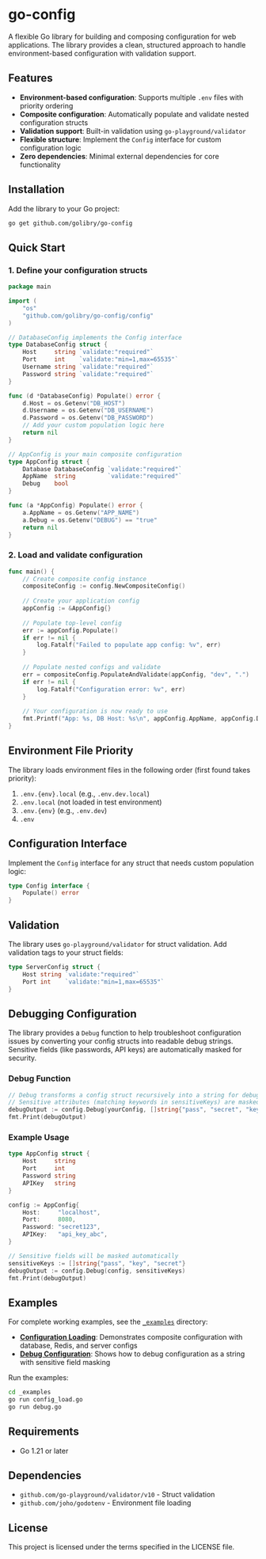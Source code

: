 # go-config

A flexible Go library for building and composing configuration for web applications. The library provides a clean, structured approach to handle environment-based configuration with validation support.

## Features

- **Environment-based configuration**: Supports multiple `.env` files with priority ordering
- **Composite configuration**: Automatically populate and validate nested configuration structs
- **Validation support**: Built-in validation using `go-playground/validator`
- **Flexible structure**: Implement the `Config` interface for custom configuration logic
- **Zero dependencies**: Minimal external dependencies for core functionality

## Installation

Add the library to your Go project:

```bash
go get github.com/golibry/go-config
```

## Quick Start

### 1. Define your configuration structs

```go
package main

import (
    "os"
    "github.com/golibry/go-config/config"
)

// DatabaseConfig implements the Config interface
type DatabaseConfig struct {
    Host     string `validate:"required"`
    Port     int    `validate:"min=1,max=65535"`
    Username string `validate:"required"`
    Password string `validate:"required"`
}

func (d *DatabaseConfig) Populate() error {
    d.Host = os.Getenv("DB_HOST")
    d.Username = os.Getenv("DB_USERNAME")
    d.Password = os.Getenv("DB_PASSWORD")
    // Add your custom population logic here
    return nil
}

// AppConfig is your main composite configuration
type AppConfig struct {
    Database DatabaseConfig `validate:"required"`
    AppName  string         `validate:"required"`
    Debug    bool
}

func (a *AppConfig) Populate() error {
    a.AppName = os.Getenv("APP_NAME")
    a.Debug = os.Getenv("DEBUG") == "true"
    return nil
}
```

### 2. Load and validate configuration

```go
func main() {
    // Create composite config instance
    compositeConfig := config.NewCompositeConfig()
    
    // Create your application config
    appConfig := &AppConfig{}
    
    // Populate top-level config
    err := appConfig.Populate()
    if err != nil {
        log.Fatalf("Failed to populate app config: %v", err)
    }
    
    // Populate nested configs and validate
    err = compositeConfig.PopulateAndValidate(appConfig, "dev", ".")
    if err != nil {
        log.Fatalf("Configuration error: %v", err)
    }
    
    // Your configuration is now ready to use
    fmt.Printf("App: %s, DB Host: %s\n", appConfig.AppName, appConfig.Database.Host)
}
```

## Environment File Priority

The library loads environment files in the following order (first found takes priority):

1. `.env.{env}.local` (e.g., `.env.dev.local`)
2. `.env.local` (not loaded in test environment)
3. `.env.{env}` (e.g., `.env.dev`)
4. `.env`

## Configuration Interface

Implement the `Config` interface for any struct that needs custom population logic:

```go
type Config interface {
    Populate() error
}
```

## Validation

The library uses `go-playground/validator` for struct validation. Add validation tags to your struct fields:

```go
type ServerConfig struct {
    Host string `validate:"required"`
    Port int    `validate:"min=1,max=65535"`
}
```

## Debugging Configuration

The library provides a `Debug` function to help troubleshoot configuration issues by converting your config structs into readable debug strings. Sensitive fields (like passwords, API keys) are automatically masked for security.

### Debug Function

```go
// Debug transforms a config struct recursively into a string for debugging.
// Sensitive attributes (matching keywords in sensitiveKeys) are masked with "***".
debugOutput := config.Debug(yourConfig, []string{"pass", "secret", "key", "dsn"})
fmt.Print(debugOutput)
```

### Example Usage

```go
type AppConfig struct {
    Host     string
    Port     int
    Password string
    APIKey   string
}

config := AppConfig{
    Host:     "localhost",
    Port:     8080,
    Password: "secret123",
    APIKey:   "api_key_abc",
}

// Sensitive fields will be masked automatically
sensitiveKeys := []string{"pass", "key", "secret"}
debugOutput := config.Debug(config, sensitiveKeys)
fmt.Print(debugOutput)
```

## Examples

For complete working examples, see the [`_examples`](_examples/) directory:

- **[Configuration Loading](_examples/config_load.go)**: Demonstrates composite configuration with database, Redis, and server configs
- **[Debug Configuration](_examples/debug.go)**: Shows how to debug configuration as a string with sensitive field masking

Run the examples:

```bash
cd _examples
go run config_load.go
go run debug.go
```

## Requirements

- Go 1.21 or later

## Dependencies

- `github.com/go-playground/validator/v10` - Struct validation
- `github.com/joho/godotenv` - Environment file loading

## License

This project is licensed under the terms specified in the LICENSE file.
